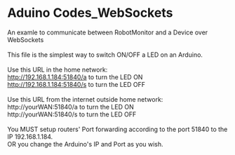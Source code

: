 Aduino Codes_WebSockets
================
An examle to communicate between RobotMonitor and a Device over WebSockets<br>
<br>
This file is the simplest way to switch ON/OFF a LED on an Arduino.<br>
<br>
Use this URL in the home network:<br>
http://192.168.1.184:51840/a to turn the LED ON<br>
http://192.168.1.184:51840/s to turn the LED OFF<br>
<br>
Use this URL from the internet outside home network:<br>
http://yourWAN:51840/a to turn the LED ON<br>
http://yourWAN:51840/s to turn the LED OFF<br>
<br>
You MUST setup routers' Port forwarding according to the port 51840 to the IP 192.168.1.184.<br>
OR you change the Arduino's IP and Port as you wish.<br>
